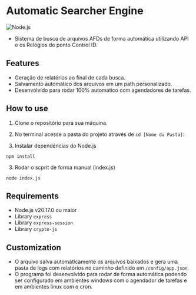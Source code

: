 # Automatic Searcher Engine
 <img align="center" alt="Node.js" src="https://img.shields.io/badge/Node.js-5FA04E.svg?style=for-the-badge&logo=nodedotjs&logoColor=white"/>

- Sistema de busca de arquivos AFDs de forma automática utilizando API e os Relógios de ponto Control ID.

## Features
- Geração de relatórios ao final de cada busca.
- Salvamento automático dos arquivos em um path personalizado.
- Desenvolvido para rodar 100% automático com agendadores de tarefas.

## How to use

1. Clone o repositório para sua máquina.

2. No terminal acesse a pasta do projeto através de ```cd [Nome da Pasta]```:

3. Instalar dependências do Node.js
~~~
npm install 
~~~

3. Rodar o scprit de forma manual (index.js)
~~~
node index.js
~~~

## Requirements

- Node.js v20.17.0 ou maior
- Library ```express```
- Library ```express-session```
- Library ```crypto-js```

## Customization
- O arquivo salva automáticamente os arquivos baixados e gera uma pasta de logs com relatórios no caminho definido em ```/config/app.json```.
- O programa foi desenvolvido para rodar de forma automática podendo ser configurado em ambientes windows com o agendador de tarefas e em ambientes linux com o cron.

